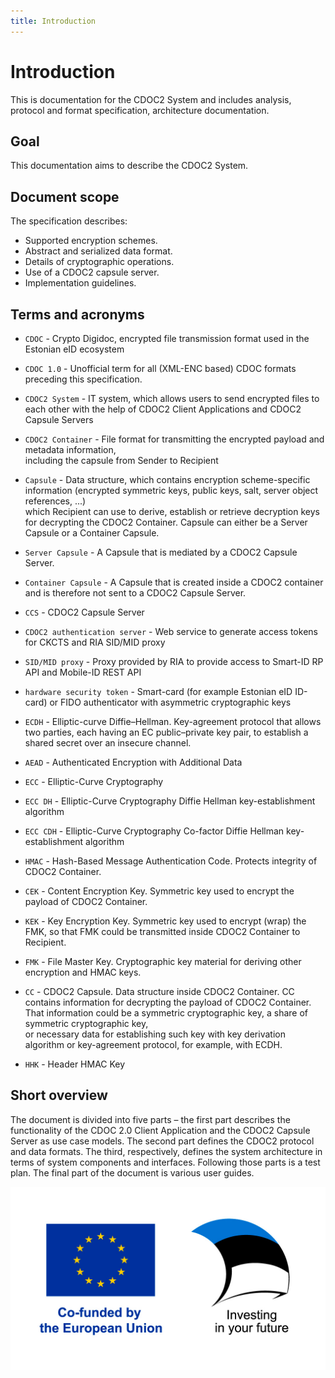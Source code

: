 ```yaml
---
title: Introduction
---
```


# Introduction

This is documentation for the CDOC2 System and includes analysis, protocol and format specification, architecture documentation.

## Goal

This documentation aims to describe the CDOC2 System.

## Document scope

The specification describes:

* Supported encryption schemes.
* Abstract and serialized data format.
* Details of cryptographic operations.
* Use of a CDOC2 capsule server.
* Implementation guidelines.

## Terms and acronyms

* `CDOC` - Crypto Digidoc, encrypted file transmission format used in the Estonian eID ecosystem

* `CDOC 1.0` - Unofficial term for all (XML-ENC based) CDOC formats preceding this specification.

* `CDOC2 System` - IT system, which allows users to send encrypted files to each other with the help of CDOC2 Client Applications and CDOC2 Capsule Servers

* `CDOC2 Container` - File format for transmitting the encrypted payload and metadata information, <br/>including the capsule from Sender to Recipient

* `Capsule` - Data structure, which contains encryption scheme-specific information (encrypted symmetric keys, public keys, salt, server object references, ...)<br/>which Recipient can use to derive, establish or retrieve decryption keys for decrypting the CDOC2 Container. Capsule can either be a Server Capsule or a Container Capsule.

* `Server Capsule` - A Capsule that is mediated by a CDOC2 Capsule Server.

* `Container Capsule` - A Capsule that is created inside a CDOC2 container and is therefore not sent to a CDOC2 Capsule Server.

* `CCS` - CDOC2 Capsule Server

* `CDOC2 authentication server` - Web service to generate access tokens for CKCTS and RIA SID/MID proxy

* `SID/MID proxy` - Proxy provided by RIA to provide access to Smart-ID RP API and Mobile-ID REST API

* `hardware security token` - Smart-card (for example Estonian eID ID-card) or FIDO authenticator with asymmetric cryptographic keys

* `ECDH` - Elliptic-curve Diffie–Hellman. Key-agreement protocol that allows two parties, each having an EC public–private key pair, to establish a shared secret over an insecure channel.

* `AEAD` - Authenticated Encryption with Additional Data

* `ECC` - Elliptic-Curve Cryptography

* `ECC DH` - Elliptic-Curve Cryptography Diffie Hellman key-establishment algorithm

* `ECC CDH` - Elliptic-Curve Cryptography Co-factor Diffie Hellman key-establishment algorithm

* `HMAC` - Hash-Based Message Authentication Code. Protects integrity of CDOC2 Container.

<!--- acronyms about various keys -->

* `CEK` - Content Encryption Key. Symmetric key used to encrypt the payload of CDOC2 Container.

* `KEK` - Key Encryption Key. Symmetric key used to encrypt (wrap) the FMK, so that FMK could be transmitted inside CDOC2 Container to Recipient.

* `FMK` - File Master Key. Cryptographic key material for deriving other encryption and HMAC keys.

* `CC` - CDOC2 Capsule. Data structure inside CDOC2 Container. CC contains information for decrypting the payload of CDOC2 Container. <br/> That information could be a symmetric cryptographic key, a share of symmetric cryptographic key, <br/> or necessary data for establishing such key with key derivation algorithm or key-agreement protocol, for example, with ECDH.

* `HHK` - Header HMAC Key

## Short overview

The document is divided into five parts – the first part describes the functionality of the CDOC 2.0 Client Application and the CDOC2 Capsule Server as use case models. The second part defines the CDOC2 protocol and data formats. The third, respectively, defines the system architecture in terms of system components and interfaces. Following those parts is a test plan. The final part of the document is various user guides.

![Funding](img/cofunding_logo.jpg)
